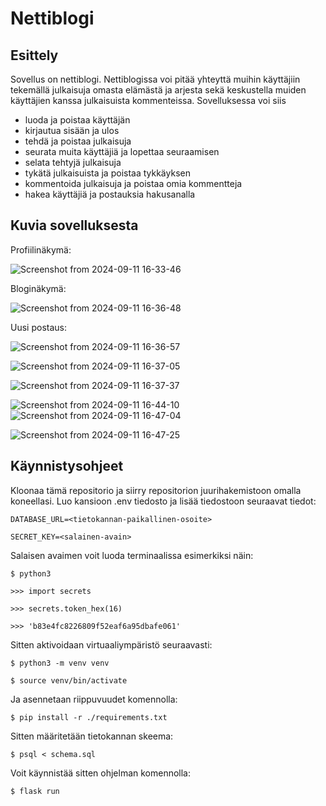 # Nettiblogi

## Esittely
Sovellus on nettiblogi. Nettiblogissa voi pitää yhteyttä muihin käyttäjiin tekemällä julkaisuja omasta elämästä ja arjesta sekä keskustella muiden käyttäjien kanssa julkaisuista kommenteissa. 
Sovelluksessa voi siis 
- luoda ja poistaa käyttäjän
- kirjautua sisään ja ulos
- tehdä ja poistaa julkaisuja
- seurata muita käyttäjiä ja lopettaa seuraamisen
- selata tehtyjä julkaisuja
- tykätä julkaisuista ja poistaa tykkäyksen
- kommentoida julkaisuja ja poistaa omia kommentteja
- hakea käyttäjiä ja postauksia hakusanalla

## Kuvia sovelluksesta 

Profiilinäkymä:

![Screenshot from 2024-09-11 16-33-46](https://github.com/user-attachments/assets/12cde710-46f7-4f8d-8d54-970122714fdb)

Bloginäkymä:

![Screenshot from 2024-09-11 16-36-48](https://github.com/user-attachments/assets/424cca6f-59b0-48a0-8fc8-329f376c82f9)

Uusi postaus:

![Screenshot from 2024-09-11 16-36-57](https://github.com/user-attachments/assets/efe82d17-a1a0-4bd1-aa37-0d0a1a47ea7f)

![Screenshot from 2024-09-11 16-37-05](https://github.com/user-attachments/assets/b17a1fb6-3b96-4037-aa60-37fed71f2688)

![Screenshot from 2024-09-11 16-37-37](https://github.com/user-attachments/assets/5677d946-d6c2-4b87-906b-3bd6e83fdb5e)

![Screenshot from 2024-09-11 16-44-10](https://github.com/user-attachments/assets/b0a3d6e7-44c3-4ca2-88dd-7adca8316327)
![Screenshot from 2024-09-11 16-47-04](https://github.com/user-attachments/assets/4a033ab2-50f2-4ffe-b979-ebc4a1224b4b)

![Screenshot from 2024-09-11 16-47-25](https://github.com/user-attachments/assets/0a4a0065-beb1-4325-a5df-137634c537ab)


## Käynnistysohjeet
Kloonaa tämä repositorio ja siirry repositorion juurihakemistoon omalla koneellasi. Luo kansioon .env tiedosto ja lisää tiedostoon seuraavat tiedot:
```
DATABASE_URL=<tietokannan-paikallinen-osoite>

SECRET_KEY=<salainen-avain>
```
Salaisen avaimen voit luoda terminaalissa esimerkiksi näin:
```
$ python3

>>> import secrets

>>> secrets.token_hex(16)

>>> 'b83e4fc8226809f52eaf6a95dbafe061'
```


Sitten aktivoidaan virtuaaliympäristö seuraavasti:
```
$ python3 -m venv venv

$ source venv/bin/activate
```

Ja asennetaan riippuvuudet komennolla:
```
$ pip install -r ./requirements.txt
```

Sitten määritetään tietokannan skeema:
```
$ psql < schema.sql
```

Voit käynnistää sitten ohjelman komennolla:
```
$ flask run
```


